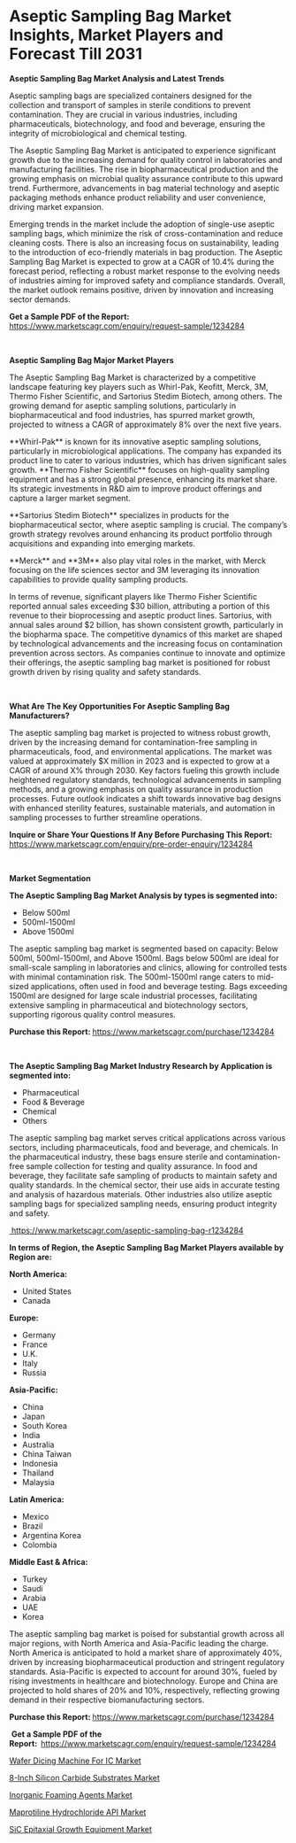 <p><h1>Aseptic Sampling Bag Market Insights, Market Players and Forecast Till 2031</h1></p><p><strong>Aseptic Sampling Bag Market Analysis and Latest Trends</strong></p>
<p><p>Aseptic sampling bags are specialized containers designed for the collection and transport of samples in sterile conditions to prevent contamination. They are crucial in various industries, including pharmaceuticals, biotechnology, and food and beverage, ensuring the integrity of microbiological and chemical testing.</p><p>The Aseptic Sampling Bag Market is anticipated to experience significant growth due to the increasing demand for quality control in laboratories and manufacturing facilities. The rise in biopharmaceutical production and the growing emphasis on microbial quality assurance contribute to this upward trend. Furthermore, advancements in bag material technology and aseptic packaging methods enhance product reliability and user convenience, driving market expansion.</p><p>Emerging trends in the market include the adoption of single-use aseptic sampling bags, which minimize the risk of cross-contamination and reduce cleaning costs. There is also an increasing focus on sustainability, leading to the introduction of eco-friendly materials in bag production. The Aseptic Sampling Bag Market is expected to grow at a CAGR of 10.4% during the forecast period, reflecting a robust market response to the evolving needs of industries aiming for improved safety and compliance standards. Overall, the market outlook remains positive, driven by innovation and increasing sector demands.</p></p>
<p><strong>Get a Sample PDF of the Report:&nbsp;</strong> <a href="https://www.marketscagr.com/enquiry/request-sample/1234284?utm_campaign=1520&utm_medium=2&utm_source=Github&utm_content=ia&utm_term=13102024&utm_id=aseptic-sampling-bag">https://www.marketscagr.com/enquiry/request-sample/1234284</a></p>
<p>&nbsp;</p>
<p><strong>Aseptic Sampling Bag Major Market Players</strong></p>
<p><p>The Aseptic Sampling Bag Market is characterized by a competitive landscape featuring key players such as Whirl-Pak, Keofitt, Merck, 3M, Thermo Fisher Scientific, and Sartorius Stedim Biotech, among others. The growing demand for aseptic sampling solutions, particularly in biopharmaceutical and food industries, has spurred market growth, projected to witness a CAGR of approximately 8% over the next five years.</p><p>**Whirl-Pak** is known for its innovative aseptic sampling solutions, particularly in microbiological applications. The company has expanded its product line to cater to various industries, which has driven significant sales growth. **Thermo Fisher Scientific** focuses on high-quality sampling equipment and has a strong global presence, enhancing its market share. Its strategic investments in R&D aim to improve product offerings and capture a larger market segment.</p><p>**Sartorius Stedim Biotech** specializes in products for the biopharmaceutical sector, where aseptic sampling is crucial. The company’s growth strategy revolves around enhancing its product portfolio through acquisitions and expanding into emerging markets. </p><p>**Merck** and **3M** also play vital roles in the market, with Merck focusing on the life sciences sector and 3M leveraging its innovation capabilities to provide quality sampling products.</p><p>In terms of revenue, significant players like Thermo Fisher Scientific reported annual sales exceeding $30 billion, attributing a portion of this revenue to their bioprocessing and aseptic product lines. Sartorius, with annual sales around $2 billion, has shown consistent growth, particularly in the biopharma space. The competitive dynamics of this market are shaped by technological advancements and the increasing focus on contamination prevention across sectors. As companies continue to innovate and optimize their offerings, the aseptic sampling bag market is positioned for robust growth driven by rising quality and safety standards.</p></p>
<p>&nbsp;</p>
<p><strong>What Are The Key Opportunities For Aseptic Sampling Bag Manufacturers?</strong></p>
<p><p>The aseptic sampling bag market is projected to witness robust growth, driven by the increasing demand for contamination-free sampling in pharmaceuticals, food, and environmental applications. The market was valued at approximately $X million in 2023 and is expected to grow at a CAGR of around X% through 2030. Key factors fueling this growth include heightened regulatory standards, technological advancements in sampling methods, and a growing emphasis on quality assurance in production processes. Future outlook indicates a shift towards innovative bag designs with enhanced sterility features, sustainable materials, and automation in sampling processes to further streamline operations.</p></p>
<p><strong>Inquire or Share Your Questions If Any Before Purchasing This Report:</strong> <a href="https://www.marketscagr.com/enquiry/pre-order-enquiry/1234284?utm_campaign=1520&utm_medium=2&utm_source=Github&utm_content=ia&utm_term=13102024&utm_id=aseptic-sampling-bag">https://www.marketscagr.com/enquiry/pre-order-enquiry/1234284</a></p>
<p>&nbsp;</p>
<p><strong>Market Segmentation</strong></p>
<p><strong>The Aseptic Sampling Bag Market Analysis by types is segmented into:</strong></p>
<p><ul><li>Below 500ml</li><li>500ml-1500ml</li><li>Above 1500ml</li></ul></p>
<p><p>The aseptic sampling bag market is segmented based on capacity: Below 500ml, 500ml-1500ml, and Above 1500ml. Bags below 500ml are ideal for small-scale sampling in laboratories and clinics, allowing for controlled tests with minimal contamination risk. The 500ml-1500ml range caters to mid-sized applications, often used in food and beverage testing. Bags exceeding 1500ml are designed for large scale industrial processes, facilitating extensive sampling in pharmaceutical and biotechnology sectors, supporting rigorous quality control measures.</p></p>
<p><strong>Purchase this Report:&nbsp;</strong><a href="https://www.marketscagr.com/purchase/1234284?utm_campaign=1520&utm_medium=2&utm_source=Github&utm_content=ia&utm_term=13102024&utm_id=aseptic-sampling-bag">https://www.marketscagr.com/purchase/1234284</a></p>
<p>&nbsp;</p>
<p><strong>The Aseptic Sampling Bag Market Industry Research by Application is segmented into:</strong></p>
<p><ul><li>Pharmaceutical</li><li>Food & Beverage</li><li>Chemical</li><li>Others</li></ul></p>
<p><p>The aseptic sampling bag market serves critical applications across various sectors, including pharmaceuticals, food and beverage, and chemicals. In the pharmaceutical industry, these bags ensure sterile and contamination-free sample collection for testing and quality assurance. In food and beverage, they facilitate safe sampling of products to maintain safety and quality standards. In the chemical sector, their use aids in accurate testing and analysis of hazardous materials. Other industries also utilize aseptic sampling bags for specialized sampling needs, ensuring product integrity and safety.</p></p>
<p><a href="https://www.marketscagr.com/aseptic-sampling-bag-r1234284?utm_campaign=1520&utm_medium=2&utm_source=Github&utm_content=ia&utm_term=13102024&utm_id=aseptic-sampling-bag">&nbsp;https://www.marketscagr.com/aseptic-sampling-bag-r1234284</a></p>
<p><strong>In terms of Region, the Aseptic Sampling Bag Market Players available by Region are:</strong></p>
<p>
    <p> <strong> North America: </strong>
        <ul>
            <li>United States</li>
            <li>Canada</li>
        </ul>
        </p> 
    <p> <strong> Europe: </strong>
        <ul>
            <li>Germany</li>
            <li>France</li>
            <li>U.K.</li>
            <li>Italy</li>
            <li>Russia</li>
        </ul>
        </p> 
    <p> <strong> Asia-Pacific: </strong>
        <ul>
            <li>China</li>
            <li>Japan</li>
            <li>South Korea</li>
            <li>India</li>
            <li>Australia</li>
            <li>China Taiwan</li>
            <li>Indonesia</li>
            <li>Thailand</li>
            <li>Malaysia</li>
        </ul>
        </p> 
    <p> <strong> Latin America: </strong>
        <ul>
            <li>Mexico</li>
            <li>Brazil</li>
            <li>Argentina Korea</li>
            <li>Colombia</li>
        </ul>
        </p> 
    <p> <strong> Middle East & Africa: </strong>
        <ul>
            <li>Turkey</li>
            <li>Saudi</li>
            <li>Arabia</li>
            <li>UAE</li>
            <li>Korea</li>
        </ul>
    </p>
    </p>
<p><p>The aseptic sampling bag market is poised for substantial growth across all major regions, with North America and Asia-Pacific leading the charge. North America is anticipated to hold a market share of approximately 40%, driven by increasing biopharmaceutical production and stringent regulatory standards. Asia-Pacific is expected to account for around 30%, fueled by rising investments in healthcare and biotechnology. Europe and China are projected to hold shares of 20% and 10%, respectively, reflecting growing demand in their respective biomanufacturing sectors.</p></p>
<p><strong>Purchase this Report: </strong><a href="https://www.marketscagr.com/purchase/1234284?utm_campaign=1520&utm_medium=2&utm_source=Github&utm_content=ia&utm_term=13102024&utm_id=aseptic-sampling-bag">https://www.marketscagr.com/purchase/1234284</a></p>
<p>&nbsp;<strong>Get a Sample PDF of the Report:&nbsp;&nbsp;</strong><a href="https://www.marketscagr.com/enquiry/request-sample/1234284?utm_campaign=1520&utm_medium=2&utm_source=Github&utm_content=ia&utm_term=13102024&utm_id=aseptic-sampling-bag">https://www.marketscagr.com/enquiry/request-sample/1234284</a></p>
<p><strong></strong></p>
<p><p><a href="https://www.linkedin.com/pulse/strategic-roadmap-global-wafer-dicing-machine-ic-market-insights-rakic?utm_campaign=1520&utm_medium=2&utm_source=Github&utm_content=ia&utm_term=13102024&utm_id=aseptic-sampling-bag">Wafer Dicing Machine For IC Market</a></p><p><a href="https://www.linkedin.com/pulse/competitive-intelligence-8-inch-silicon-carbide-substrates-mzfke?utm_campaign=1520&utm_medium=2&utm_source=Github&utm_content=ia&utm_term=13102024&utm_id=aseptic-sampling-bag">8-Inch Silicon Carbide Substrates Market</a></p><p><a href="https://www.linkedin.com/pulse/inorganic-foaming-agents-market-industry-landscape-growth-trajectories-c6p6e?utm_campaign=1520&utm_medium=2&utm_source=Github&utm_content=ia&utm_term=13102024&utm_id=aseptic-sampling-bag">Inorganic Foaming Agents Market</a></p><p><a href="https://www.linkedin.com/pulse/maprotiline-hydrochloride-api-market-maturity-analysis-kstze?utm_campaign=1520&utm_medium=2&utm_source=Github&utm_content=ia&utm_term=13102024&utm_id=aseptic-sampling-bag">Maprotiline Hydrochloride API Market</a></p><p><a href="https://www.linkedin.com/pulse/booming-sic-epitaxial-growth-equipment-market-sector-analysis-c0qze?utm_campaign=1520&utm_medium=2&utm_source=Github&utm_content=ia&utm_term=13102024&utm_id=aseptic-sampling-bag">SiC Epitaxial Growth Equipment Market</a></p></p>